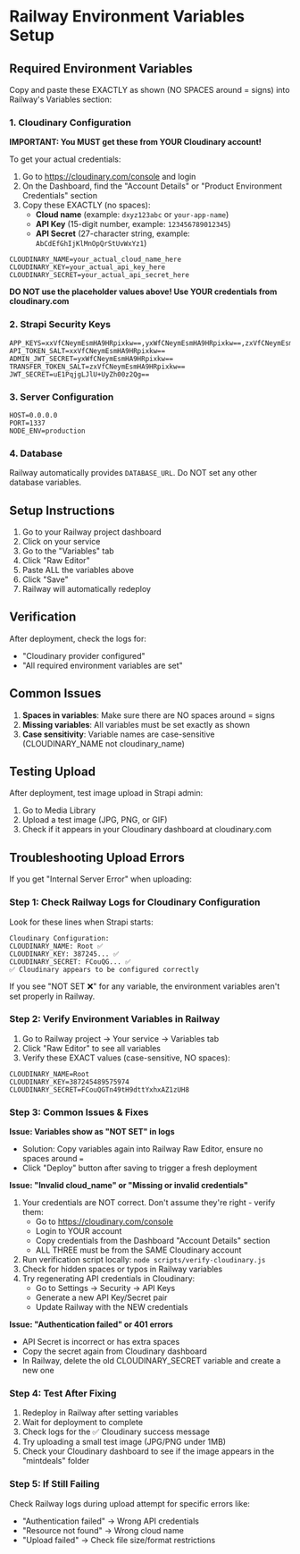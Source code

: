 # Railway Environment Variables Setup

## Required Environment Variables

Copy and paste these EXACTLY as shown (NO SPACES around = signs) into Railway's Variables section:

### 1. Cloudinary Configuration

**IMPORTANT: You MUST get these from YOUR Cloudinary account!**

To get your actual credentials:
1. Go to https://cloudinary.com/console and login
2. On the Dashboard, find the "Account Details" or "Product Environment Credentials" section
3. Copy these EXACTLY (no spaces):
   - **Cloud name** (example: `dxyz123abc` or `your-app-name`)
   - **API Key** (15-digit number, example: `123456789012345`)
   - **API Secret** (27-character string, example: `AbCdEfGhIjKlMnOpQrStUvWxYz1`)

```
CLOUDINARY_NAME=your_actual_cloud_name_here
CLOUDINARY_KEY=your_actual_api_key_here
CLOUDINARY_SECRET=your_actual_api_secret_here
```

**DO NOT use the placeholder values above! Use YOUR credentials from cloudinary.com**

### 2. Strapi Security Keys
```
APP_KEYS=xxVfCNeymEsmHA9HRpixkw==,yxWfCNeymEsmHA9HRpixkw==,zxVfCNeymEsmHA9HRpixkw==,axVfCNeymEsmHA9HRpixkw==
API_TOKEN_SALT=xxVfCNeymEsmHA9HRpixkw==
ADMIN_JWT_SECRET=yxWfCNeymEsmHA9HRpixkw==
TRANSFER_TOKEN_SALT=zxVfCNeymEsmHA9HRpixkw==
JWT_SECRET=uE1PqjgLJlU+UyZh00z2Qg==
```

### 3. Server Configuration
```
HOST=0.0.0.0
PORT=1337
NODE_ENV=production
```

### 4. Database
Railway automatically provides `DATABASE_URL`. Do NOT set any other database variables.

## Setup Instructions

1. Go to your Railway project dashboard
2. Click on your service
3. Go to the "Variables" tab
4. Click "Raw Editor"
5. Paste ALL the variables above
6. Click "Save"
7. Railway will automatically redeploy

## Verification

After deployment, check the logs for:
- "Cloudinary provider configured"
- "All required environment variables are set"

## Common Issues

1. **Spaces in variables**: Make sure there are NO spaces around = signs
2. **Missing variables**: All variables must be set exactly as shown
3. **Case sensitivity**: Variable names are case-sensitive (CLOUDINARY_NAME not cloudinary_name)

## Testing Upload

After deployment, test image upload in Strapi admin:
1. Go to Media Library
2. Upload a test image (JPG, PNG, or GIF)
3. Check if it appears in your Cloudinary dashboard at cloudinary.com

## Troubleshooting Upload Errors

If you get "Internal Server Error" when uploading:

### Step 1: Check Railway Logs for Cloudinary Configuration
Look for these lines when Strapi starts:
```
Cloudinary Configuration:
CLOUDINARY_NAME: Root ✅
CLOUDINARY_KEY: 387245... ✅
CLOUDINARY_SECRET: FCouQG... ✅
✅ Cloudinary appears to be configured correctly
```

If you see "NOT SET ❌" for any variable, the environment variables aren't set properly in Railway.

### Step 2: Verify Environment Variables in Railway
1. Go to Railway project → Your service → Variables tab
2. Click "Raw Editor" to see all variables
3. Verify these EXACT values (case-sensitive, NO spaces):
```
CLOUDINARY_NAME=Root
CLOUDINARY_KEY=387245489575974
CLOUDINARY_SECRET=FCouQGTn49tH9dttYxhxAZ1zUH8
```

### Step 3: Common Issues & Fixes

**Issue: Variables show as "NOT SET" in logs**
- Solution: Copy variables again into Railway Raw Editor, ensure no spaces around `=`
- Click "Deploy" button after saving to trigger a fresh deployment

**Issue: "Invalid cloud_name" or "Missing or invalid credentials"**
1. Your credentials are NOT correct. Don't assume they're right - verify them:
   - Go to https://cloudinary.com/console
   - Login to YOUR account
   - Copy credentials from the Dashboard "Account Details" section
   - ALL THREE must be from the SAME Cloudinary account
2. Run verification script locally: `node scripts/verify-cloudinary.js`
3. Check for hidden spaces or typos in Railway variables
4. Try regenerating API credentials in Cloudinary:
   - Go to Settings → Security → API Keys
   - Generate a new API Key/Secret pair
   - Update Railway with the NEW credentials

**Issue: "Authentication failed" or 401 errors**
- API Secret is incorrect or has extra spaces
- Copy the secret again from Cloudinary dashboard
- In Railway, delete the old CLOUDINARY_SECRET variable and create a new one

### Step 4: Test After Fixing
1. Redeploy in Railway after setting variables
2. Wait for deployment to complete
3. Check logs for the ✅ Cloudinary success message
4. Try uploading a small test image (JPG/PNG under 1MB)
5. Check your Cloudinary dashboard to see if the image appears in the "mintdeals" folder

### Step 5: If Still Failing
Check Railway logs during upload attempt for specific errors like:
- "Authentication failed" → Wrong API credentials
- "Resource not found" → Wrong cloud name
- "Upload failed" → Check file size/format restrictions